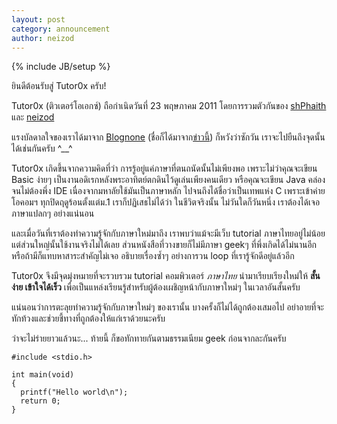 ```yaml
---
layout: post
category: announcement
author: neizod
---
```

{% include JB/setup %}

ยินดีต้อนรับสู่ Tutor0x ครับ!

Tutor0x (ติวเตอร์โอเอกซ์) ถือกำเนิดวันที่ 23 พฤษภาคม 2011 โดยการรวมตัวกันของ [shPhaith](https://twitter.com/shPhaith) และ [neizod](https://twitter.com/neizod)

แรงบัลดาลใจของเราได้มาจาก [Blognone](http://www.blognone.com/) (ชื่อก็ได้มาจาก[ข่าวนี้](http://www.blognone.com/news/22687/)) ก็หวังว่าซักวัน เราจะไปยืนถึงจุดนั้นได้เช่นกันครับ ^\_\_^

Tutor0x เกิดขึ้นจากความคิดที่ว่า การรู้อยู่แค่ภาษาที่ตนถนัดนั้นไม่เพียงพอ เพราะไม่ว่าคุณจะเขียน Basic ง่ายๆ เป็นงานอดิเรกหลังพระอาทิตย์ตกดินไว้ดูเล่นเพียงคนเดียว หรือคุณจะเขียน Java คล่องจนไม่ต้องพึ่ง IDE เนื่องจากมหาลัยใช้มันเป็นภาษาหลัก ไปจนถึงได้ชื่อว่าเป็นเทพแห่ง C เพราะเข้าค่ายโอคอมฯ ทุกปิดฤดูร้อนตั้งแต่ม.1 เราก็ปฏิเสธไม่ได้ว่า ในชีวิตจริงนั้น ไม่วันใดก็วันหนึ่ง เราต้องได้เจอภาษาแปลกๆ อย่างแน่นอน

และเมื่อวันที่เราต้องทำความรู้จักกับภาษาใหม่มาถึง เราพบว่าแม้จะมีเว็บ tutorial ภาษาไทยอยู่ไม่น้อย แต่ส่วนใหญ่นั้นใช้งานจริงไม่ได้เลย ส่วนหนังสือที่วางขายก็ไม่มีภาษา geekๆ ที่พึ่งเกิดได้ไม่นานอีก หรือถ้ามีก็แทบหาสาระสำคัญไม่เจอ อธิบายเรื่องซ้ำๆ อย่างการวน loop ที่เรารู้จักดีอยู่แล้วอีก

Tutor0x จึงมีจุดมุ่งหมายที่จะรวบรวม tutorial คอมพิวเตอร์ *ภาษาไทย* นำมาเรียบเรียงใหม่ให้ **สั้น ง่าย เข้าใจได้เร็ว** เพื่อเป็นแหล่งเรียนรู้สำหรับผู้ต้องเผชิญหน้ากับภาษาใหม่ๆ ในเวลาอันสั้นครับ

แน่นอนว่าการตะลุยทำความรู้จักกับภาษาใหม่ๆ ของเรานั้น บางครั้งก็ไม่ได้ถูกต้องเสมอไป อย่าอายที่จะทักท้วงและช่วยชี้ทางที่ถูกต้องให้แก่เราด้วยนะครับ

ว่าจะไม่ร่ายยาวแล้วนะ... ท้ายนี้ ก็ขอทักทายกันตามธรรมเนียม geek ก่อนจากละกันครับ

    #include <stdio.h>

    int main(void)
    {
      printf("Hello world\n");
      return 0;
    }
